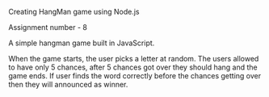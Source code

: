 Creating HangMan game using Node.js

Assignment number - 8

A simple hangman game built in JavaScript.

When the game starts, the user picks a letter at random. 
The users allowed to have only 5 chances, after 5 chances got over they should hang and the game ends.
 If user finds the word correctly before the chances getting over then they will announced as winner.